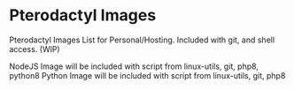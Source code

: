 # Pterodactyl Images
Pterodactyl Images List for Personal/Hosting. Included with git, and shell access. (WIP)

NodeJS Image will be included with script from linux-utils, git, php8, python8
Python Image will be included with script from linux-utils, git, php8
